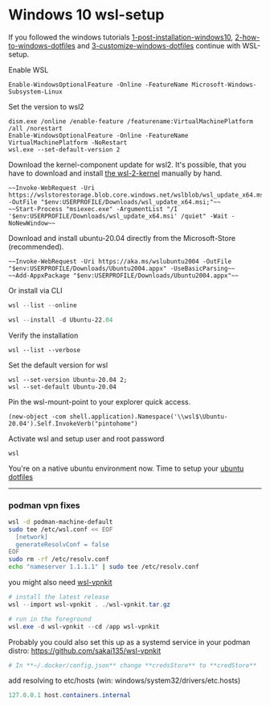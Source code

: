 # Windows 10 wsl-setup

If you followed the windows tutorials [1-post-installation-windows10](1-post-installation-windows10.md),
[2-how-to-windows-dotfiles](2-how-to-windows-dotfiles.md) and
[3-customize-windows-dotfiles](3-customize-windows-dotfiles.md) continue with WSL-setup.


Enable WSL

    Enable-WindowsOptionalFeature -Online -FeatureName Microsoft-Windows-Subsystem-Linux

Set the version to wsl2

    dism.exe /online /enable-feature /featurename:VirtualMachinePlatform /all /norestart
    Enable-WindowsOptionalFeature -Online -FeatureName VirtualMachinePlatform -NoRestart
    wsl.exe --set-default-version 2

Download the kernel-component update for wsl2. It's possible, that you have to download
and install [the wsl-2-kernel](https://docs.microsoft.com/de-de/windows/wsl/wsl2-kernel) manually by hand.

    ~~Invoke-WebRequest -Uri https://wslstorestorage.blob.core.windows.net/wslblob/wsl_update_x64.msi -OutFile "$env:USERPROFILE/Downloads/wsl_update_x64.msi;"~~
    ~~Start-Process "msiexec.exe" -ArgumentList "/I '$env:USERPROFILE/Downloads/wsl_update_x64.msi' /quiet" -Wait -NoNewWindow~~

Download and install ubuntu-20.04 directly from the Microsoft-Store (recommended).

    ~~Invoke-WebRequest -Uri https://aka.ms/wslubuntu2004 -OutFile "$env:USERPROFILE/Downloads/Ubuntu2004.appx" -UseBasicParsing~~
    ~~Add-AppxPackage "$env:USERPROFILE/Downloads/Ubuntu2004.appx"~~

Or install via CLI

```powershell
wsl --list --online

wsl --install -d Ubuntu-22.04
```

Verify the installation

    wsl --list --verbose

Set the default version for wsl

    wsl --set-version Ubuntu-20.04 2;
    wsl --set-default Ubuntu-20.04

Pin the wsl-mount-point to your explorer quick access.

    (new-object -com shell.application).Namespace('\\wsl$\Ubuntu-20.04').Self.InvokeVerb("pintohome")


Activate wsl and setup user and root password

    wsl

You're on a native ubuntu environment now. Time to setup your [ubuntu dotfiles](../ubuntu/1-how-to-ubuntu-dotfiles.md)

---

### podman vpn fixes

```bash
wsl -d podman-machine-default
sudo tee /etc/wsl.conf << EOF  
  [network]  
  generateResolvConf = false  
EOF
sudo rm -rf /etc/resolv.conf
echo "nameserver 1.1.1.1" | sudo tee /etc/resolv.conf
```

you might also need [wsl-vpnkit](https://github.com/sakai135/wsl-vpnkit)
```powershell
# install the latest release
wsl --import wsl-vpnkit . ./wsl-vpnkit.tar.gz

# run in the foreground
wsl.exe -d wsl-vpnkit --cd /app wsl-vpnkit
```

Probably you could also set this up as a systemd service in your podman distro: https://github.com/sakai135/wsl-vpnkit  

```powershell
# In **~/.docker/config.json** change **credsStore** to **credStore**
```


add resolving to etc/hosts (win: windows/system32/drivers/etc.hosts)
```powershell
127.0.0.1 host.containers.internal 
```